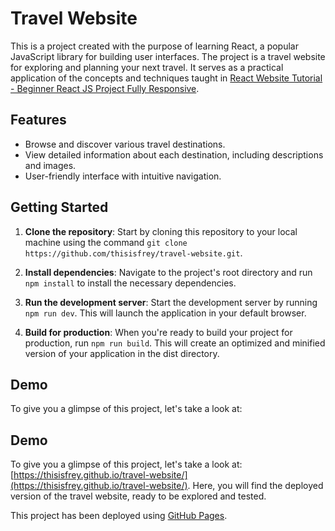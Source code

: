 # Travel Website

This is a project created with the purpose of learning React, a popular JavaScript library for building user interfaces. The project is a travel website for exploring and planning your next travel.
It serves as a practical application of the concepts and techniques taught in [React Website Tutorial - Beginner React JS Project Fully Responsive](https://youtu.be/I2UBjN5ER4s).

## Features

- Browse and discover various travel destinations.
- View detailed information about each destination, including descriptions and images.
- User-friendly interface with intuitive navigation.

## Getting Started

1. **Clone the repository**: Start by cloning this repository to your local machine using the command `git clone https://github.com/thisisfrey/travel-website.git`.

2. **Install dependencies**: Navigate to the project's root directory and run `npm install` to install the necessary dependencies.

3. **Run the development server**: Start the development server by running `npm run dev`. This will launch the application in your default browser.

4. **Build for production**: When you're ready to build your project for production, run `npm run build`. This will create an optimized and minified version of your application in the dist directory.

## Demo

To give you a glimpse of this project, let's take a look at: 

## Demo
To give you a glimpse of this project, let's take a look at:  [https://thisisfrey.github.io/travel-website/](https://thisisfrey.github.io/travel-website/). Here, you will find the deployed version of the travel website, ready to be explored and tested.

This project has been deployed using [GitHub Pages](https://create-react-app.dev/docs/deployment/).








